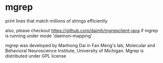 # mgrep
print lines that match millions of strings efficiently

also, please checkout https://github.com/daimh/mgrepclient-java if mgrep is running under mode 'daemon-mapping'

mgrep was developed by Manhong Dai in Fan Meng's lab, Molecular and Behavioral Neuroscience Institute, University of Michigan. Mgrep is distributed under GPL license
